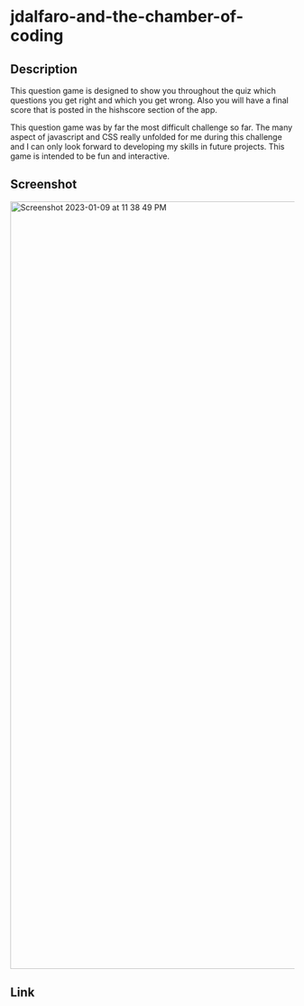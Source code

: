 # jdalfaro-and-the-chamber-of-coding

## Description

This question game is designed to show you throughout the quiz which questions you get right and which you get wrong. Also you will have a final score that is posted in the hishscore section of the app. 

This question game was by far the most difficult challenge so far. The many aspect of javascript and CSS really unfolded for me during this challenge and I can only look forward to developing my skills in future projects. This game is intended to be fun and interactive. 

## Screenshot
<img width="1361" alt="Screenshot 2023-01-09 at 11 38 49 PM" src="https://user-images.githubusercontent.com/118412985/211470816-01501ea1-46ce-4d72-af43-e8516bf61d12.png">

## Link